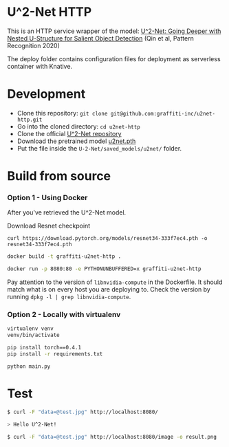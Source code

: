 # U^2-Net HTTP

This is an HTTP service wrapper of the model: [U^2-Net: Going Deeper with Nested U-Structure for Salient Object Detection](https://github.com/NathanUA/U-2-Net) (Qin et al, Pattern Recognition 2020)

The deploy folder contains configuration files for deployment as serverless container with Knative.

# Development

-   Clone this repository: `git clone git@github.com:graffiti-inc/u2net-http.git`
-   Go into the cloned directory: `cd u2net-http`
-   Clone the official [U^2-Net repository](https://github.com/NathanUA/U-2-Net)
-   Download the pretrained model [u2net.pth](https://drive.google.com/file/d/1ao1ovG1Qtx4b7EoskHXmi2E9rp5CHLcZ/view)
-   Put the file inside the `U-2-Net/saved_models/u2net/` folder.

# Build from source

### Option 1 - Using Docker

After you've retrieved the U^2-Net model.

Download Resnet checkpoint

```
curl https://download.pytorch.org/models/resnet34-333f7ec4.pth -o resnet34-333f7ec4.pth
```

```bash
docker build -t graffiti-u2net-http .

docker run -p 8080:80 -e PYTHONUNBUFFERED=x graffiti-u2net-http
```

Pay attention to the version of `libnvidia-compute` in the Dockerfile. It should match what is on every host you are deploying to. Check the version by running `dpkg -l | grep libnvidia-compute`.

### Option 2 - Locally with virtualenv

```bash
virtualenv venv
venv/bin/activate
```

```bash
pip install torch==0.4.1
pip install -r requirements.txt
```

```
python main.py
```

# Test

```bash
$ curl -F "data=@test.jpg" http://localhost:8080/

> Hello U^2-Net!
```

```bash
$ curl -F "data=@test.jpg" http://localhost:8080/image -o result.png
```

